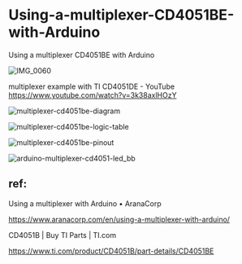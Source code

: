 # Using-a-multiplexer-CD4051BE-with-Arduino
Using a multiplexer CD4051BE with Arduino

![IMG_0060](https://github.com/chibaf/Using-a-multiplexer-CD4051XX-with-Arduino/assets/1296728/82555238-5e5b-48e3-95c5-8001b65995dc)

multiplexer example with TI CD4051DE - YouTube https://www.youtube.com/watch?v=3k38axlHOzY

![multiplexer-cd4051be-diagram](https://github.com/chibaf/Using-a-multiplexer-CD4051XX-with-Arduino/assets/1296728/41520fb5-4ab7-4759-9dbf-8343804a28c2)

![multiplexer-cd4051be-logic-table](https://github.com/chibaf/Using-a-multiplexer-CD4051XX-with-Arduino/assets/1296728/2a19346a-5723-4b3b-9743-4f99f2f828fc)

![multiplexer-cd4051be-pinout](https://github.com/chibaf/Using-a-multiplexer-CD4051XX-with-Arduino/assets/1296728/5e845bda-427c-4776-969f-99b9e0408584)

![arduino-multiplexer-cd4051-led_bb](https://github.com/chibaf/Using-a-multiplexer-CD4051XX-with-Arduino/assets/1296728/ba7b508e-01b1-4d20-95da-ab0c9cfb0ba3)


## ref:

Using a multiplexer with Arduino • AranaCorp

https://www.aranacorp.com/en/using-a-multiplexer-with-arduino/

CD4051B | Buy TI Parts | TI.com

https://www.ti.com/product/CD4051B/part-details/CD4051BE
